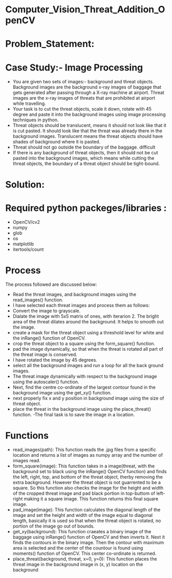 # Computer_Vision_Threat_Addition_OpenCV

# Problem_Statement:

# Case Study:- Image Processing
- You are given two sets of images:- background and threat objects. Background images are the
background x-ray images of baggage that gets generated after passing through a X-ray machine at
airport. Threat images are the x-ray images of threats that are prohibited at airport while travelling.
- Your task is to cut the threat objects, scale it down, rotate with 45 degree and paste it
into the background images using image processing techniques in python.
- Threat objects should be translucent, means it should not look like that it is cut pasted. It
should look like that the threat was already there in the background images. Translucent
means the threat objects should have shades of background where it is pasted.
- Threat should not go outside the boundary of the baggage. difficult
- If there is any background of threat objects, then it should not be cut pasted into the
background images, which means while cutting the threat objects, the boundary of a threat
object should be tight-bound.

# Solution:

# Required python packeges/libraries :

- OpenCV/cv2
- numpy
- glob
- os
- matplotlib
- itertools/count

# Process
The process followed are discussed below:

- Read the threat images, and background images using the read_images() function.
- I have selected each threat images and process them as follows:
- Convert the image to grayscale.
- Dialate the image with 5x5 matrix of ones, with iterarion 2. The bright area of the threat dilates around the background. It helps to smooth out the image.
- create a mask for the threat object using a threshold level for white and the inRange() function of OpenCV.
- crop the threat object to a square using the form_square() function.
- pad the image dynamically, so that when the threat is rotated all part of the threat image is conserved.
- I have rotated the image by 45 degrees.
- select all the background images and run a loop for all the back ground images.
- The threat image dynamically with respect to the background image using the autoscaler() function.
- Next, find the centre co-ordinate of the largest contour found in the background image using the get_xy() function.
- next properly fix x and y position in background image using the size of threat object.
- place the threat in the background image using the place_threat() function.
-The final task is to save the image in a location.

# Functions

- read_images(path): This function reads the .jpg files from a specific location and returns a list of images as numpy array and the number of images read.
- form_square(image): This function takes in a image(threat, with the background set to black using the inRange() OpenCV function) 
and finds the left, right, top, and bottom of the threat object, therby removing the extra background. 
However the threat object is not guarrented to be a square. 
So this function also checks the image for the height and width of the cropped threat image 
and pad black portion in top-buttom of left-right making it a square image. This function returns this final square image.
- pad_image(image): This function calculates the diagonal length of the image and set the height and width of the image equal to diagonal length, 
basically it is used so that when the threat object is rotated, no portion of the image go out of bounds.
- get_xy(background): This function craeates a binary image of the baggage using inRange() function of OpenCV and then inverts it. 
Next it finds the contours in the binary image. Then the contour with maximum area is selected and the center of the countour is found using moments() function of OpenCV. 
This center co-ordinate is returned.
- place_threat(background, threat, x=0, y=0): This function places the threat image in the background image in (x, y) location on the background
